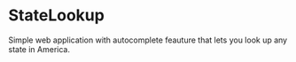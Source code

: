 # StateLookup

Simple web application with autocomplete feauture that lets you look up any state in America. 
